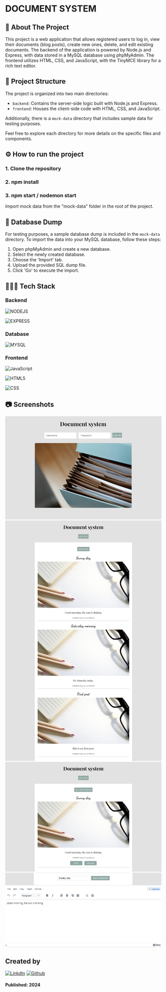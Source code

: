 # DOCUMENT SYSTEM

## 📄 About The Project 
This project is a web application that allows registered users to log in, view their documents (blog posts), create new ones, delete, and edit existing documents. The backend of the application is powered by Node.js and Express, with data stored in a MySQL database using phpMyAdmin. The frontend utilizes HTML, CSS, and JavaScript, with the TinyMCE library for a rich text editor.

## 📁 Project Structure

The project is organized into two main directories:

- `backend`: Contains the server-side logic built with Node.js and Express.
- `frontend`: Houses the client-side code with HTML, CSS, and JavaScript.

Additionally, there is a `mock-data` directory that includes sample data for testing purposes.

Feel free to explore each directory for more details on the specific files and components.

## ⚙️ How to run the project
### 1. Clone the repository
### 2. npm install
### 3. npm start / nodemon start
Import mock data from the "mock-data" folder in the root of the project.

## 📂 Database Dump

For testing purposes, a sample database dump is included in the `mock-data` directory. To import the data into your MySQL database, follow these steps:

1. Open phpMyAdmin and create a new database.
2. Select the newly created database.
3. Choose the 'Import' tab.
4. Upload the provided SQL dump file.
5. Click 'Go' to execute the import.

## 👨🏻‍💻 Tech Stack
### Backend

![NODEJS](https://img.shields.io/badge/Node%20js-339933?style=for-the-badge&logo=nodedotjs&logoColor=white)

![EXPRESS](https://img.shields.io/badge/Express%20js-000000?style=for-the-badge&logo=express&logoColor=white)

### Database

![MYSQL](https://img.shields.io/badge/MySQL-005C84?style=for-the-badge&logo=mysql&logoColor=white)

### Frontend

![JavaScript](https://img.shields.io/badge/JavaScript-323330?style=for-the-badge&logo=javascript&logoColor=F7DF1E)

![HTML5](https://img.shields.io/badge/HTML5-E34F26?style=for-the-badge&logo=html5&logoColor=white)

![CSS](https://img.shields.io/badge/CSS3-1572B6?style=for-the-badge&logo=css3&logoColor=white)

## 📷 Screenshots

<img src="frontend/images/login-page.png" width="500">
<img src="frontend/images/all-documents.png" width="500">
<img src="frontend/images/one-document.png" width="500">
<img src="frontend/images/edit.png" width="500">

## Created by

[![LinkdIn](https://img.shields.io/badge/-0077B5?style=for-the-badge&logo=linkedin&logoColor=white)](https://www.linkedin.com/in/rebecka-g%C3%B6thlin-963037280/)
[![Github](https://img.shields.io/badge/Rebecka%20Göthlin-100000?style=for-the-badge&logo=github&logoColor=white)](https://github.com/RebeckaGothlin)

#### Published: 2024